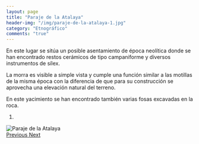 ```yaml
---
layout: page
title: "Paraje de la Atalaya"
header-img: "/img/paraje-de-la-atalaya-1.jpg"
category: "Etnográfico"
comments: "true"
---
```



En este lugar se sitúa un posible asentamiento de época neolítica donde se han encontrado restos cerámicos de tipo campaniforme y diversos instrumentos de sílex. 

La morra es visible a simple vista y cumple una función similar a las motillas de la misma época con la diferencia de que para su construcción se aprovecha una elevación natural del terreno. 

En este yacimiento se han encontrado también varias fosas excavadas en la roca.



<div id="myCarousel" class="carousel slide" data-ride="carousel">
  <!-- Indicators -->
  <ol class="carousel-indicators">
    <li data-target="#myCarousel" data-slide-to="0" class="active"></li>
  </ol>
  <!-- Wrapper for slides -->
  <div class="carousel-inner" role="listbox">
    <div class="item active">
      <img src="{{ site.github.url }}/img/paraje-de-la-atalaya-1.jpg" alt="Paraje de la Atalaya">
    </div>
  <!-- Left and right controls -->
  <a class="left carousel-control" href="#myCarousel" role="button" data-slide="prev">
    <span class="glyphicon glyphicon-chevron-left" aria-hidden="true"></span>
    <span class="sr-only">Previous</span>
  </a>
  <a class="right carousel-control" href="#myCarousel" role="button" data-slide="next">
    <span class="glyphicon glyphicon-chevron-right" aria-hidden="true"></span>
    <span class="sr-only">Next</span>
  </a>
</div>


